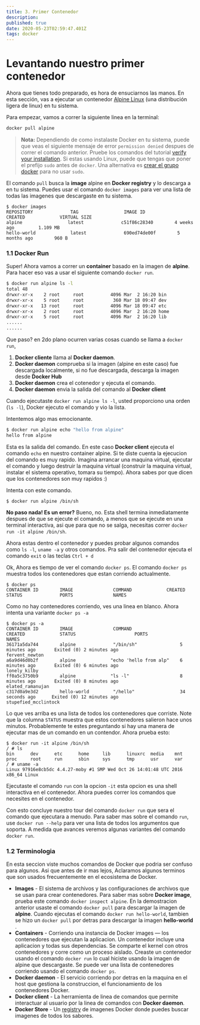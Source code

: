 ```yaml
---
title: 3. Primer Contenedor
description: 
published: true
date: 2020-05-23T02:59:47.401Z
tags: docker
---
```


# Levantando nuestro primer contenedor

Ahora que tienes todo preparado, es hora de ensuciarnos las manos. En esta sección, vas a ejecutar un contenedor [Alpine Linux](http://www.alpinelinux.org/) (una distribución ligera de linux) en tu sistema.

Para empezar, vamos a correr la siguiente linea en la terminal:
```bash
docker pull alpine
```

> **Nota:** Dependiendo de como instalaste Docker en tu sistema, puede que veas el siguiente mensaje de error `permission denied` despues de correr el comando anterior. Pruebe los comandos del tutorial [verify your installation](https://docs.docker.com/engine/getstarted/step_one/#/step-3-verify-your-installation). Si estas usando Linux, puede que tengas que poner el prefijo `sudo` antes de `docker`. Una alternativa es [crear el grupo docker](https://docs.docker.com/engine/install/linux-postinstall/) para no usar `sudo`.

El comando `pull` busca la **image** alpine en **Docker registry** y lo descarga a en tu sistema. Puedes usar el comando `docker images` para ver una lista de todas las imagenes que descargaste en tu sistema.
```
$ docker images
REPOSITORY              TAG                 IMAGE ID            CREATED             VIRTUAL SIZE
alpine                 latest              c51f86c28340        4 weeks ago         1.109 MB
hello-world             latest              690ed74de00f        5 months ago        960 B
```

### 1.1 Docker Run  
Super! Ahora vamos a correr un **container** basado en la imagen de **alpine**. Para hacer eso vas a usar el siguiente comando `docker run`.

```bash
$ docker run alpine ls -l
total 48
drwxr-xr-x    2 root     root          4096 Mar  2 16:20 bin
drwxr-xr-x    5 root     root           360 Mar 18 09:47 dev
drwxr-xr-x   13 root     root          4096 Mar 18 09:47 etc
drwxr-xr-x    2 root     root          4096 Mar  2 16:20 home
drwxr-xr-x    5 root     root          4096 Mar  2 16:20 lib
......
......
```
Que paso? en 2do plano ocurren varias cosas cuando se llama a `docker run`,

1. **Docker cliente** llama al **Docker daemon**.
2. **Docker daemon** comprueba si la imagen (alpine en este caso) fue descargada localmente, si no fue descargada, descarga la imagen desde **Docker Hub**
3. **Docker daemon** crea el cotenedor y ejecuta el comando.
4. **Docker daemon** envia la salida del comando al **Docker client**

Cuando ejecutaste `docker run alpine ls -l`, usted proporciono una orden (`ls -l`), Docker ejecuto el comando y vio la lista.

Intentemos algo mas emocionante.

```bash
$ docker run alpine echo "hello from alpine"
hello from alpine
```
Esta es la salida del comando. En este caso **Docker client** ejecuta el comando `echo` en nuestro container alpine.  Si te diste cuenta la ejecucion del comando es muy rapido. Imagina arrancar una maquina virtual, ejecutar el comando y luego destruir la maquina virtual (construir la maquina virtual, instalar el sistema operativo, tomara su tiempo). Ahora sabes por que dicen que los contenedores son muy rapidos :)

Intenta con este comando.

```
$ docker run alpine /bin/sh
```

**No paso nada! Es un error?** 
Bueno, no. Esta shell termina inmediatamente despues de que se ejecute el comando, a menos que se ejecute en una terminal interactiva, asi que para que no se salga, necesitas correr  `docker run -it alpine /bin/sh`.

Ahora estas dentro el contenedor y puedes probar algunos comandos como `ls -l`, `uname -a` y otros comandos. Pra salir del contenedor ejecuta el comando `exit` o las teclas `Ctrl + d`


Ok, Ahora es tiempo de ver el comando `docker ps`. El comando `docker ps` muestra todos los contenedores que estan corriendo actualmente.

```
$ docker ps
CONTAINER ID        IMAGE               COMMAND             CREATED             STATUS              PORTS               NAMES
```

Como no hay contenedores corriendo, ves una linea en blanco. Ahora intenta una variante `docker ps -a`

```
$ docker ps -a
CONTAINER ID        IMAGE               COMMAND                  CREATED             STATUS                      PORTS               NAMES
36171a5da744        alpine              "/bin/sh"                5 minutes ago       Exited (0) 2 minutes ago                        fervent_newton
a6a9d46d0b2f        alpine             "echo 'hello from alp"    6 minutes ago       Exited (0) 6 minutes ago                        lonely_kilby
ff0a5c3750b9        alpine             "ls -l"                   8 minutes ago       Exited (0) 8 minutes ago                        elated_ramanujan
c317d0a9e3d2        hello-world         "/hello"                 34 seconds ago      Exited (0) 12 minutes ago                       stupefied_mcclintock
```

Lo que ves arriba es una lista de todos los contenedores que corriste. Note que la columna `STATUS` muestra que estos contenedores salieron hace unos minutos. Probablemente te estes preguntando si hay una manera de ejecutar mas de un comando en un contendor. Ahora prueba esto:

```
$ docker run -it alpine /bin/sh
/ # ls
bin      dev      etc      home     lib      linuxrc  media    mnt      proc     root     run      sbin     sys      tmp      usr      var
/ # uname -a
Linux 97916e8cb5dc 4.4.27-moby #1 SMP Wed Oct 26 14:01:48 UTC 2016 x86_64 Linux
```
Ejecutaste el comando `run` con la opcion `-it` esta opcion es una shell interactiva en el contenedor. Ahora puedes correr los comandos que necesites en el contenedor.

Con esto concluye nuestro tour del comando `docker run` que sera el comando que ejecutara a menudo. Para saber mas sobre el comando `run`, use `docker run --help` para ver una lista de todos los argumentos que soporta. A medida que avances veremos algunas variantes del comando `docker run`.

### 1.2 Terminologia
En esta seccion viste muchos comandos de Docker que podria ser confuso para algunos. Asi que antes de ir mas lejos, Aclaramos algunos terminos que son usados frecuentemente en el ecosistema de Docker.

- **Images** - El sistema de archivos y las configuraciones de archivos que se usan para crear contenedores. Para saber mas sobre **Docker image**, prueba este comando `docker inspect alpine`. En la demostracion anterior usaste el comando `docker pull` para descargar la imagen de **alpine**. Cuando ejecutas el comando `docker run hello-world`, tambien se hizo un `docker pull` por detras para descargar la imagen **hello-world** .
- **Containers** - Corriendo una instancia de Docker images &mdash; los contenedores que ejecutan la aplicacion. Un contenedor incluye una aplicacion y todas sus dependencias. Se comparte el kernel con otros contenedores y corre como un proceso aislado. Creaste un contenedor usando el comando `docker run` lo cual hiciste usando la imagen de alpine que descargaste. Se puede ver una lista de contenedores corriendo usando el comando `docker ps`.
- **Docker daemon** - El servicio corriendo por detras en la maquina en el host que gestiona la construccion, el funcionamiento de los contenedores Docker.
- **Docker client** - La herramienta de linea de comandos que permite interactuar al usuario por la linea de comandos con **Docker daemon**.
- **Docker Store** - Un [registry](https://hub.docker.com/) de imagenes Docker donde puedes buscar imagenes de todos los sabores.
